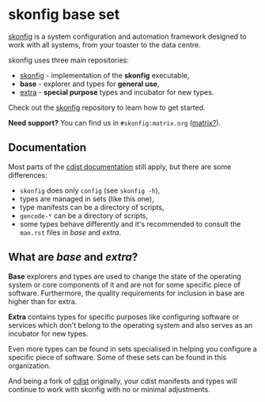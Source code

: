 # skonfig base set

[skonfig](https://skonfig.li) is a system configuration and automation framework
designed to work with all systems, from your toaster to the data centre.

skonfig uses three main repositories:

* [skonfig](https://github.com/skonfig/skonfig) - implementation of the **skonfig** executable,
* **base** - explorer and types for **general use**,
* [extra](https://github.com/skonfig/extra) - **special purpose** types and incubator for new types.

Check out the [skonfig](https://github.com/skonfig/skonfig) repository to learn
how to get started.

**Need support?** You can find us in `#skonfig:matrix.org` ([matrix?](https://matrix.org/faq/)).

## Documentation

Most parts of the [cdist documentation](https://www.cdi.st/manual/latest/) still
apply, but there are some differences:

* `skonfig` does only `config` (see `skonfig -h`),
* types are managed in sets (like this one),
* type manifests can be a directory of scripts,
* `gencode-*` can be a directory of scripts,
* some types behave differently and it's recommended to consult the `man.rst`
  files in *base* and *extra*.

## What are *base* and *extra*?

**Base** explorers and types are used to change the state of the operating
system or core components of it and are not for some specific piece of
software. Furthermore, the quality requirements for inclusion in base are
higher than for extra.

**Extra** contains types for specific purposes like configuring software or
services which don't belong to the operating system and also serves as an
incubator for new types.

Even more types can be found in sets specialised in helping you configure a
specific piece of software. Some of these sets can be found in this organization.

And being a fork of [cdist](https://cdis.st/) originally, your cdist manifests
and types will continue to work with skonfig with no or minimal adjustments.
